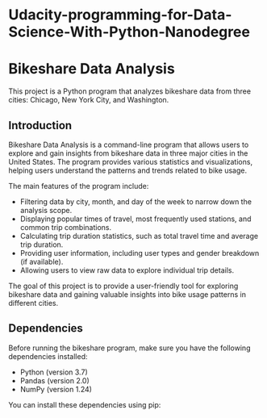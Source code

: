 # Udacity-programming-for-Data-Science-With-Python-Nanodegree

# Bikeshare Data Analysis

This project is a Python program that analyzes bikeshare data from three cities: Chicago, New York City, and Washington.

## Introduction

Bikeshare Data Analysis is a command-line program that allows users to explore and gain insights from bikeshare data in three major cities in the United States. The program provides various statistics and visualizations, helping users understand the patterns and trends related to bike usage.

The main features of the program include:
- Filtering data by city, month, and day of the week to narrow down the analysis scope.
- Displaying popular times of travel, most frequently used stations, and common trip combinations.
- Calculating trip duration statistics, such as total travel time and average trip duration.
- Providing user information, including user types and gender breakdown (if available).
- Allowing users to view raw data to explore individual trip details.

The goal of this project is to provide a user-friendly tool for exploring bikeshare data and gaining valuable insights into bike usage patterns in different cities.


## Dependencies

Before running the bikeshare program, make sure you have the following dependencies installed:

- Python (version 3.7)
- Pandas (version 2.0)
- NumPy (version 1.24)

You can install these dependencies using pip:



